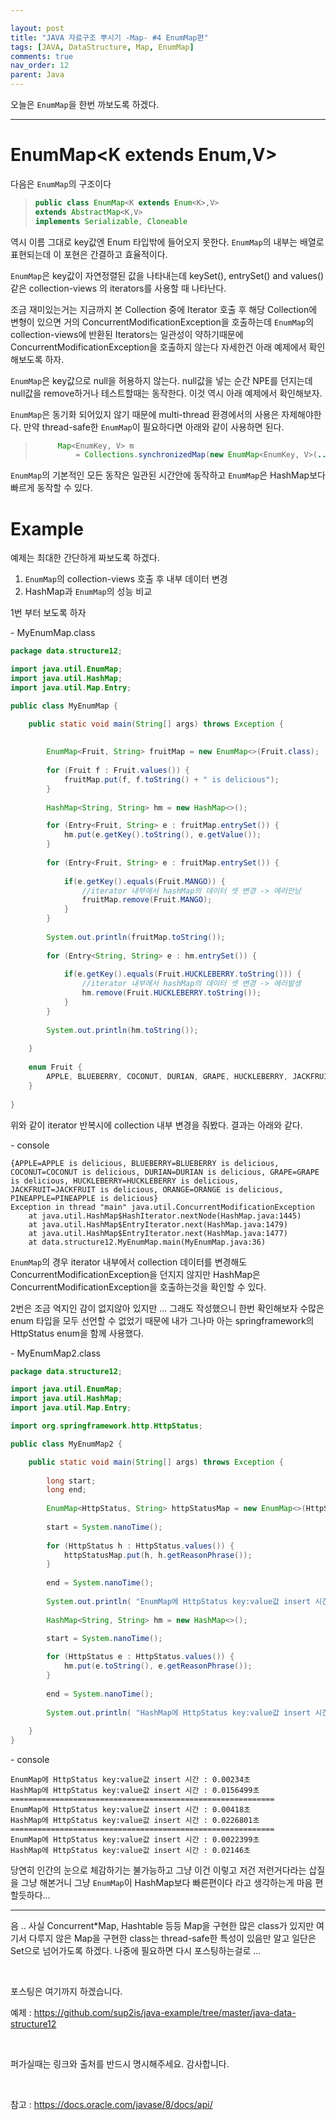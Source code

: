 ```yaml
---

layout: post
title: "JAVA 자료구조 뿌시기 -Map- #4 EnumMap편"
tags: [JAVA, DataStructure, Map, EnumMap]
comments: true
nav_order: 12
parent: Java
---
```




오늘은 `EnumMap`을 한번 까보도록 하겠다.

***

# EnumMap<K extends Enum<K>,V>

다음은 `EnumMap`의 구조이다 

> ```java
> public class EnumMap<K extends Enum<K>,V>
> extends AbstractMap<K,V>
> implements Serializable, Cloneable
> ```

역시 이름 그대로 key값엔 Enum 타입밖에 들어오지 못한다. `EnumMap`의 내부는 배열로 표현되는데 이 포현은 간결하고 효율적이다. 

`EnumMap`은 key값이 자연정렬된 값을 나타내는데  keySet(), entrySet() and values() 같은 collection-views 의 iterators를 사용할 때 나타난다.

조금 재미있는거는 지금까지 본 Collection 중에 Iterator 호출 후 해당 Collection에 변형이 있으면 거의   ConcurrentModificationException을 호출하는데 `EnumMap`의 collection-views에 반환된 Iterators는 일관성이 약하기때문에 ConcurrentModificationException을 호출하지 않는다 자세한건 아래 예제에서 확인해보도록 하자.

`EnumMap`은 key값으로 null을 허용하지 않는다.  null값을 넣는 순간 NPE를 던지는데 null값을 remove하거나 테스트할때는 동작한다. 이것 역시 아래 예제에서 확인해보자.

`EnumMap`은 동기화 되어있지 않기 때문에 multi-thread 환경에서의 사용은 자제해야한다. 만약 thread-safe한 `EnumMap`이 필요하다면 아래와 같이 사용하면 된다.

> ```java
>      Map<EnumKey, V> m
>          = Collections.synchronizedMap(new EnumMap<EnumKey, V>(...));
> ```



`EnumMap`의 기본적인 모든 동작은 일관된 시간안에 동작하고 `EnumMap`은 HashMap보다 빠르게 동작할 수 있다.



# Example



예제는 최대한 간단하게 짜보도록 하겠다.



1. `EnumMap`의 collection-views 호출 후 내부 데이터 변경
2. HashMap과 `EnumMap`의 성능 비교



1번 부터 보도록 하자

\- MyEnumMap.class

```java
package data.structure12;

import java.util.EnumMap;
import java.util.HashMap;
import java.util.Map.Entry;

public class MyEnumMap {

	public static void main(String[] args) throws Exception {
		
		
		EnumMap<Fruit, String> fruitMap = new EnumMap<>(Fruit.class);
		
		for (Fruit f : Fruit.values()) {
			fruitMap.put(f, f.toString() + " is delicious");
		}
		
		HashMap<String, String> hm = new HashMap<>();

		for (Entry<Fruit, String> e : fruitMap.entrySet()) {
			hm.put(e.getKey().toString(), e.getValue());
		}
		
		for (Entry<Fruit, String> e : fruitMap.entrySet()) {
			
			if(e.getKey().equals(Fruit.MANGO)) {
				//iterator 내부에서 hashMap의 데이터 셋 변경 -> 에러안남
				fruitMap.remove(Fruit.MANGO);
			}
		}
		
		System.out.println(fruitMap.toString());
		
		for (Entry<String, String> e : hm.entrySet()) {
			
			if(e.getKey().equals(Fruit.HUCKLEBERRY.toString())) {
				//iterator 내부에서 hashMap의 데이터 셋 변경 -> 에러발생
				hm.remove(Fruit.HUCKLEBERRY.toString());
			}
		}
		
		System.out.println(hm.toString());
		
	}
	
	enum Fruit {
		APPLE, BLUEBERRY, COCONUT, DURIAN, GRAPE, HUCKLEBERRY, JACKFRUIT, MANGO, ORANGE, PINEAPPLE
	}
	
}

```

위와 같이 iterator 반복시에 collection 내부 변경을 줘봤다. 결과는 아래와 같다.

\- console

```
{APPLE=APPLE is delicious, BLUEBERRY=BLUEBERRY is delicious, COCONUT=COCONUT is delicious, DURIAN=DURIAN is delicious, GRAPE=GRAPE is delicious, HUCKLEBERRY=HUCKLEBERRY is delicious, JACKFRUIT=JACKFRUIT is delicious, ORANGE=ORANGE is delicious, PINEAPPLE=PINEAPPLE is delicious}
Exception in thread "main" java.util.ConcurrentModificationException
	at java.util.HashMap$HashIterator.nextNode(HashMap.java:1445)
	at java.util.HashMap$EntryIterator.next(HashMap.java:1479)
	at java.util.HashMap$EntryIterator.next(HashMap.java:1477)
	at data.structure12.MyEnumMap.main(MyEnumMap.java:36)

```

`EnumMap`의 경우 iterator 내부에서 collection 데이터를 변경해도 ConcurrentModificationException을 던지지 않지만 HashMap은 ConcurrentModificationException을 호출하는것을 확인할 수 있다.



2번은 조금 억지인 감이 없지않아 있지만 ... 그래도 작성했으니 한번 확인해보자 수많은 enum 타입을 모두 선언할 수 없었기 때문에 내가 그나마 아는 springframework의 HttpStatus enum을 함께 사용했다.



\- MyEnumMap2.class

```java
package data.structure12;

import java.util.EnumMap;
import java.util.HashMap;
import java.util.Map.Entry;

import org.springframework.http.HttpStatus;

public class MyEnumMap2 {

	public static void main(String[] args) throws Exception {
		
		long start;
		long end;
		
		EnumMap<HttpStatus, String> httpStatusMap = new EnumMap<>(HttpStatus.class);
		
		start = System.nanoTime();
		
		for (HttpStatus h : HttpStatus.values()) {
			httpStatusMap.put(h, h.getReasonPhrase());
		}
		
		end = System.nanoTime();
		
		System.out.println( "EnumMap에 HttpStatus key:value값 insert 시간 : " + ( end - start )/10000000.0 +"초");
		
		HashMap<String, String> hm = new HashMap<>();

		start = System.nanoTime();
		
		for (HttpStatus e : HttpStatus.values()) {
			hm.put(e.toString(), e.getReasonPhrase());
		}
		
		end = System.nanoTime();
		
		System.out.println( "HashMap에 HttpStatus key:value값 insert 시간 : " + ( end - start )/10000000.0 +"초");
		
	}
}

```



\- console

```
EnumMap에 HttpStatus key:value값 insert 시간 : 0.00234초
HashMap에 HttpStatus key:value값 insert 시간 : 0.0156499초
===========================================================
EnumMap에 HttpStatus key:value값 insert 시간 : 0.00418초
HashMap에 HttpStatus key:value값 insert 시간 : 0.0226801초
===========================================================
EnumMap에 HttpStatus key:value값 insert 시간 : 0.0022399초
HashMap에 HttpStatus key:value값 insert 시간 : 0.02146초

```



당연히 인간의 눈으로 체감하기는 불가능하고 그냥 이건 이렇고 저건 저런거다라는 삽질을 그냥 해본거니 그냥 `EnumMap`이 HashMap보다 빠른편이다 라고 생각하는게 마음 편할듯하다...



***



음 .. 사실 Concurrent*Map,  Hashtable 등등 Map을 구현한 많은 class가 있지만 여기서 다루지 않은 Map을 구현한 class는 thread-safe한 특성이 있음만 알고 일단은 Set으로 넘어가도록 하겠다. 나중에 필요하면 다시 포스팅하는걸로 ...

<br>

포스팅은 여기까지 하겠습니다. 

예제 : https://github.com/sup2is/java-example/tree/master/java-data-structure12

<br>

퍼가실때는 링크와 출처를 반드시 명시해주세요. 감사합니다.

<br>



참고 : https://docs.oracle.com/javase/8/docs/api/